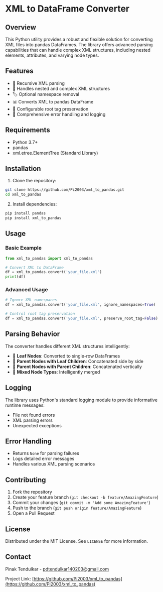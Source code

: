 # XML to DataFrame Converter

## Overview

This Python utility provides a robust and flexible solution for converting XML files into pandas DataFrames. The library offers advanced parsing capabilities that can handle complex XML structures, including nested elements, attributes, and varying node types.

## Features

- 🔄 Recursive XML parsing
- 🌳 Handles nested and complex XML structures
- 🏷️ Optional namespace removal
- 📊 Converts XML to pandas DataFrame
- 🔧 Configurable root tag preservation
- 🚨 Comprehensive error handling and logging

## Requirements

- Python 3.7+
- pandas
- xml.etree.ElementTree (Standard Library)

## Installation

1. Clone the repository:
```bash
git clone https://github.com/Pi2003/xml_to_pandas.git
cd xml_to_pandas
```

2. Install dependencies:
```bash
pip install pandas
pip install xml_to_pandas
```

## Usage

### Basic Example

```python
from xml_to_pandas import xml_to_pandas

# Convert XML to DataFrame
df = xml_to_pandas.convert('your_file.xml')
print(df)
```

### Advanced Usage

```python
# Ignore XML namespaces
df = xml_to_pandas.convert('your_file.xml', ignore_namespaces=True)

# Control root tag preservation
df = xml_to_pandas.convert('your_file.xml', preserve_root_tag=False)
```

## Parsing Behavior

The converter handles different XML structures intelligently:

- 📍 **Leaf Nodes**: Converted to single-row DataFrames
- 🌿 **Parent Nodes with Leaf Children**: Concatenated side by side
- 🌳 **Parent Nodes with Parent Children**: Concatenated vertically
- 🔀 **Mixed Node Types**: Intelligently merged

## Logging

The library uses Python's standard logging module to provide informative runtime messages:
- File not found errors
- XML parsing errors
- Unexpected exceptions

## Error Handling

- Returns `None` for parsing failures
- Logs detailed error messages
- Handles various XML parsing scenarios

## Contributing

1. Fork the repository
2. Create your feature branch (`git checkout -b feature/AmazingFeature`)
3. Commit your changes (`git commit -m 'Add some AmazingFeature'`)
4. Push to the branch (`git push origin feature/AmazingFeature`)
5. Open a Pull Request

## License

Distributed under the MIT License. See `LICENSE` for more information.

## Contact

Pinak Tendulkar - pdtendulkar140203@gmail.com

Project Link: [https://github.com/Pi2003/xml_to_pandas](https://github.com/Pi2003/xml_to_pandas)
